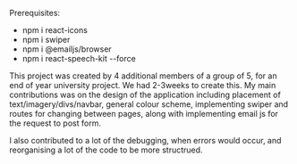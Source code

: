 Prerequisites:
- npm i react-icons
- npm i swiper
- npm i @emailjs/browser
- npm i react-speech-kit --force

This project was created by 4 additional members of a group of 5, for an end of year university project. We had 2-3weeks to create this. My main contributions was on the design of the application including placement of text/imagery/divs/navbar, general colour scheme, implementing swiper and routes for changing between pages, along with implementing email js for the request to post form.

I also contributed to a lot of the debugging, when errors would occur, and reorganising a lot of the code to be more structrued.

